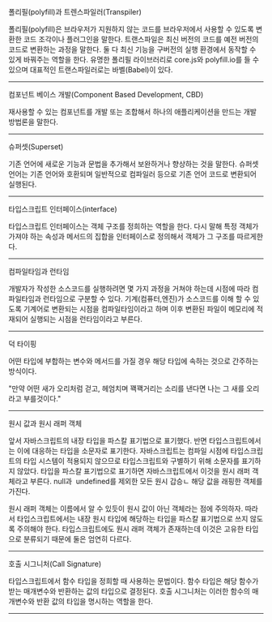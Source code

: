 폴리필(polyfill)과 트렌스파일러(Transpiler)  
  
폴리필(polyfill)은 브라우저가 지원하지 않는 코드를 브라우저에서 사용할 수 있도록 변환한 코드 조각이나 플러그인을 말한다. 트랜스파일은 최신 버전의 코드를 예전 버전의 코드로 변환하는 과정을 말한다. 둘 다 최신 기능을 구버전의 실행 환경에서 동작할 수 있게 바꿔주는 역할을 한다. 유명한 폴리필 라이브러리로 core.js와 polyfill.io를 들 수 있으며 대표적인 트랜스파일러로는 바벨(Babel)이 있다.

---

컴포넌트 베이스 개발(Component Based Development, CBD)

재사용할 수 있는 컴포넌트를 개발 또는 조합해서 하나의 애플리케이션을 만드는 개발 방법론을 말한다.

---

슈퍼셋(Superset)

기존 언어에 새로운 기능과 문법을 추가해서 보완하거나 향상하는 것을 말한다. 슈퍼셋 언어는 기존 언어와 호환되며 일반적으로 컴파일러 등으로 기존 언어 코드로 변환되어 실행된다.

---

타입스크립트 인터페이스(interface)

타입스크립트 인터페이스는 객체 구조를 정희하는 역할을 한다. 다시 말해 특정 객체가 가져야 하는 속성과 메서드의 집합을 인터페이스로 정의해서 객체가 그 구조를 따르게한다.

---

컴파일타임과 런타임

개발자가 작성한 소스코드를 실행하려면 몇 가지 과정을 거쳐야 하는데 시점에 따라 컴파일타임과 런타임으로 구분할 수 있다. 기계(컴퓨터,엔진)가 소스코드를 이해 할 수 있도록 기계어로 변환되는 시점을 컴파일타임이라고 하며 이후 변환된 파일이 메모리에 적재되어 실행되는 시점을 런타임이라고 부른다.

---

덕 타이핑

어떤 타입에 부합하는 변수와 메서드를 가질 경우 해당 타입에 속하는 것으로 간주하는 방식이다.

"만약 어떤 새가 오리처럼 걷고, 헤엄치며 꽥꽥거리는 소리를 낸다면 나는 그 새를 오리라고 부를것이다."

---

원시 값과 원시 래퍼 객체

앞서 자바스크립트의 내장 타입을 파스칼 표기법으로 표기했다. 반면 타입스크립트에서는 이에 대응하는 타입을 소문자로 표기한다. 자바스크립트는 컴파일 시점에 타입스크립트의 타입 시스템이 적용되지 않으므로 타입스크립트와 구별하기 위해 소문자를 표기하지 않았다. 타입을 파스칼 표기법으로 표기하면 자바스크립트에서 이것을 원시 래퍼 객체라고 부른다. null과  undefined를 제외한 모든 원시 갑승ㄴ 해당 값을 래핑한 객체를 가진다.

원시 래퍼 객체는 이름에서 알 수 있듯이 원시 값이 아닌 객체라는 점에 주의하자. 따라서 타입스크립트에서는 내장 원시 타입에 해당하는 타입을 파스칼 표기법으로 쓰지 않도록 주의해야 한다. 타입스크립트에도 원시 래퍼 객체가 존재하는데 이것은 고유한 타입으로 분류되기 때문에 둘은 엄연히 다르다.

---

호출 시그니처(Call Signature)

타입스크립트에서 함수 타입을 정희할 때 사용하는 문법이다. 함수 타입은 해당 함수가 받는 매개변수와 반환하는 값의 타입으로 결정된다. 호출 시그니처는 이러한 함수의 매개변수와 반환 값의 타입을 명시하는 역할을 한다.

---
